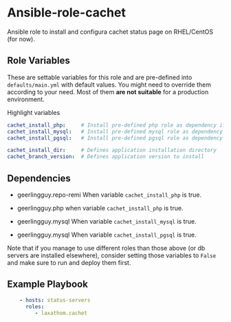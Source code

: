 Ansible-role-cachet
===================

Ansible role to install and configura cachet status page on RHEL/CentOS (for now).


Role Variables
--------------

These are settable variables for this role and are pre-defined into `defaults/main.yml` with default values.
You might need to override them according to your need. Most of them **are not suitable** for a production environment.


Highlight variables
```yaml
cachet_install_php:     # Install pre-defined php role as dependency if set to True
cachet_install_mysql:   # Install pre-defined mysql role as dependency if set to True
cachet_install_pgsql:   # Install pre-defined pgsql role as dependency if set to True

cachet_install_dir:     # Defines application installation directory
cachet_branch_version:  # Defines application version to install
```

Dependencies
------------

* geerlingguy.repo-remi
When variable `cachet_install_php` is true.

* geerlingguy.php
when variable `cachet_install_php` is true.

* geerlingguy.mysql
When variable `cachet_install_mysql` is true.

* geerlingguy.mysql
When variable `cachet_install_pgsql` is true.

Note that if you manage to use different roles than those above (or db servers are installed elsewhere), consider setting those variables to `False` and make sure to run and deploy them first.


Example Playbook
----------------

```yaml
    - hosts: status-servers
      roles:
         - laxathom.cachet
```
